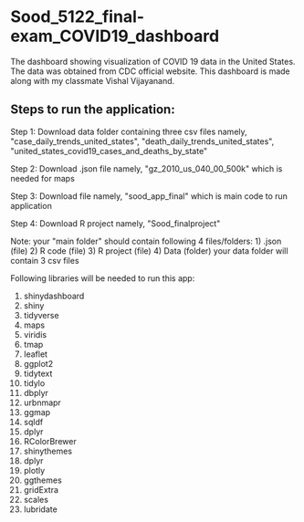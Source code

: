 # Sood_5122_final-exam_COVID19_dashboard
The dashboard showing visualization of COVID 19 data in the United States. The data was obtained from CDC official website. This dashboard is made along with my classmate Vishal Vijayanand.

## Steps to run the application:
Step 1: Download data folder containing three csv files namely, "case_daily_trends_united_states", "death_daily_trends_united_states", "united_states_covid19_cases_and_deaths_by_state"

Step 2: Download .json file namely, "gz_2010_us_040_00_500k" which is needed for maps

Step 3: Download file namely, "sood_app_final" which is main code to run application

Step 4: Download R project namely, "Sood_finalproject"

Note: your "main folder" should contain following 4 files/folders: 1) .json (file) 2) R code (file) 3) R project (file) 4) Data (folder)
your data folder will contain 3 csv files

Following libraries will be needed to run this app:
1) shinydashboard
2) shiny
3) tidyverse
4) maps
5) viridis
6) tmap
7) leaflet
8) ggplot2
9) tidytext
10) tidylo
11) dbplyr
12) urbnmapr
13) ggmap
14) sqldf
15) dplyr
16) RColorBrewer
17) shinythemes
18) dplyr
19) plotly
20) ggthemes
21) gridExtra
22) scales
23) lubridate
